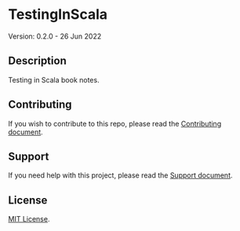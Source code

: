 # TestingInScala

Version: 0.2.0 - 26 Jun 2022

## Description

Testing in Scala book notes.

## Contributing

If you wish to contribute to this repo, please read the [Contributing document](.github/CONTRIBUTING.md).

## Support

If you need help with this project, please read the [Support document](.github/SUPPORT.md).

## License

[MIT License](LICENSE).
